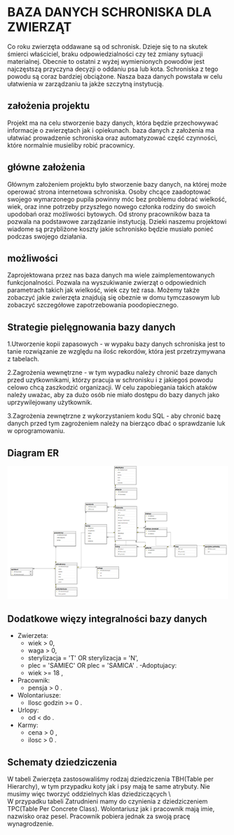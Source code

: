 # BAZA DANYCH SCHRONISKA DLA ZWIERZĄT
Co roku zwierzęta oddawane są od schronisk. Dzieje się to na skutek śmierci właściciel, braku odpowiedzialności czy też zmiany sytuacji materialnej. Obecnie to ostatni z wyżej wymienionych powodów jest najczęstszą przyczyna decyzji o oddaniu psa lub kota. Schroniska z tego powodu są coraz bardziej obciążone. Nasza baza danych powstała w celu ułatwienia w zarządzaniu ta jakże szczytną instytucją. 
## założenia projektu
Projekt ma na celu stworzenie bazy danych, która będzie przechowywać informacje o zwierzętach jak i opiekunach. baza danych z założenia ma ułatwiać prowadzenie schroniska oraz automatyzować część czynności, które normalnie musieliby robić pracownicy.  
## główne założenia 
Głównym założeniem projektu było stworzenie bazy danych, na której może operować strona internetowa schroniska. Osoby chcące zaadoptować swojego wymarzonego pupila powinny móc bez problemu dobrać wielkość, wiek, oraz inne potrzeby przyszłego nowego członka rodziny do swoich upodobań oraz możliwości bytowych. Od strony pracowników baza ta pozwala na podstawowe zarządzanie instytucją. Dzieki naszemu projektowi wiadome są przybliżone koszty jakie schronisko będzie musiało ponieć podczas swojego działania. 
## możliwości 
Zaprojektowana przez nas baza danych ma wiele zaimplementowanych funkcjonalności. Pozwala na wyszukiwanie zwierząt o odpowiednich parametrach takich jak wielkość, wiek czy też rasa. Możemy także zobaczyć jakie zwierzęta znajdują się obeznie w domu tymczasowym lub zobaczyć szczegółowe zapotrzebowania poodopiecznego. 
## Strategie pielęgnowania bazy danych
1.Utworzenie kopii zapasowych - w wypaku bazy danych schroniska jest to tanie rozwiązanie ze względu na ilośc rekordów, która jest przetrzymywana z tabelach.

2.Zagrożenia wewnętrzne - w tym wypadku należy chronić baze danych przed uzytkownikami, którzy pracuja w schronisku i z jakiegoś powodu celowo chcą zaszkodzić organizacji. W celu zapobiegania takich ataków należy uważac, aby za dużo osób nie miało dostępu do bazy danych jako uprzywilejowany użytkownik. 

3.Zagrożenia zewnętrzne z wykorzystaniem kodu SQL - aby chronić bazę danych przed tym zagrożeniem należy na bierząco dbać o  sprawdzanie luk w oprogramowaniu.
## Diagram ER
![DIAGRAM ER](https://github.com/Frang84/projekt_bd/blob/583973b373becbd73deb333a53b7afcfceb7e023/obrazy/obraz_2023-01-31_202725425.png)
## Dodatkowe więzy integralności bazy danych 
 - Zwierzeta: 
     - wiek > 0,
     - waga > 0,
     - sterylizacja = 'T' OR sterylizacja = 'N',
     - plec = 'SAMIEC' OR plec = 'SAMICA' .
 -Adoptujacy: 
     - wiek >= 18 ,
 - Pracownik: 
     - pensja > 0 .
 - Wolontariusze:
     - Ilosc godzin >= 0 .
 - Urlopy: 
     - od < do .
 - Karmy: 
     - cena > 0 ,
     - ilosc > 0 .

## Schematy dziedziczenia 
W tabeli Zwierzęta zastosowaliśmy rodzaj dziedziczenia TBH(Table per Hierarchy), w tym przypadku koty jak i psy mają te same atrybuty. Nie musimy więc tworzyć oddzielnych klas dziedziczących \ \
W przypadku tabeli Zatrudnieni mamy do czynienia z dziedziczeniem TPC(Table Per Concrete Class). Wolontariusz jak i pracownik mają imie, nazwisko oraz pesel. Pracownik pobiera jednak za swoją pracę wynagrodzenie. 




  
